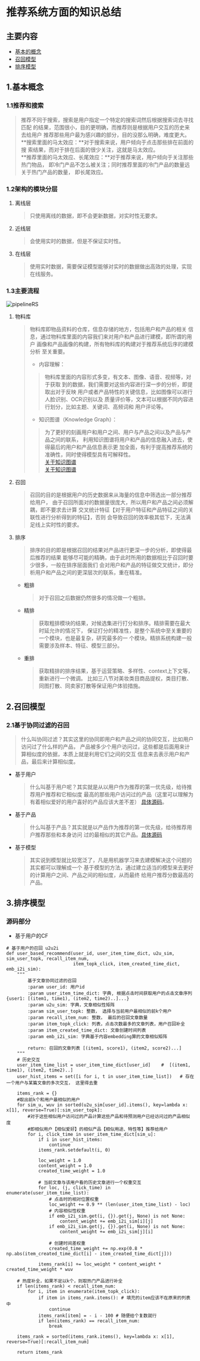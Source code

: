# 推荐系统方面的知识总结


## 主要内容

- [基本的概念](#Concept)
- [召回模型](#Recall)
- [排序模型](#Rank)

## <a id = 'Concept'></a>1.基本概念
### 1.1推荐和搜索
>推荐不同于搜索，搜索是用户指定一个特定的搜索词然后根据搜索词去寻找匹配
> 的结果，范围很小，目的更明确，而推荐则是根据用户交互的历史来去给用户
> 推荐那些用户最为感兴趣的部分，目的没那么明确，难度更大。  
> **搜索里面的马太效应：**对于搜索来说，用户倾向于点击那些排在前面的搜
> 索结果，而对于排在后面的很少关注，这就是马太效应。  
> **推荐里面的马太效应、长尾效应：**对于推荐来说，用户倾向于关注那些热门物品，
> 即冷门产品不怎么被关注；同时推荐里面的冷门产品的数量远关于热门产品的数量，
> 即长尾效应。
### 1.2架构的模块分层
1. 离线层
    > 只使用离线的数据，即不会更新数据，对实时性无要求。
2. 近线层
    > 会使用实时的数据，但是不保证实时性。
3. 在线层
    > 使用实时数据，需要保证模型能够对实时的数据做出高效的处理，实现在线服务。
### 1.3主要流程
![pipelineRS](./pipelineRS.png)
1. 物料库
   >  物料库即物品资料的仓库，信息存储的地方，包括用户和产品的相关
   信息，通过物料库里面的内容我们来对用户和产品进行建模，即所谓的用户
   画像和产品画像的构建，所有物料库的构建对于推荐系统后序的建模分析
   > 至关重要。
   > - 内容理解：  
   >> 物料库里面的内容形式多变，有文本、图像、语音、视频等，对于获取
   > 到的数据，我们需要对这些内容进行深一步的分析，即提取出对于反映
   > 用户或者产品特性的关键信息，比如图像可以进行人脸识别、OCR识别以及
   > 质量评价等，文本可以根据不同内容进行划分，比如主题、关键词、高频词和
   > 用户评论等。
   > - 知识图谱（Knowledge Graph）：
   >> 为了更好的刻画用户和用户之间、用户与产品之间以及产品与产品之间的联系，
   > 利用知识图谱将用户和产品的信息融入进去，使得最后的用户和产品信息表示更
   > 加全面，有利于提高推荐系统的准确性，同时使得模型具有可解释性。  
   > [关于知识图谱](https://zhuanlan.zhihu.com/p/160799232)  
   > [关于知识图谱](https://cloud.tencent.com/developer/article/1950487)
2. 召回
   > 召回的目的是根据用户的历史数据来从海量的信息中筛选出一部分推荐给用户，
   > 由于召回所面对的数据量很庞大，所以用户和产品之间必须解耦，即不要求去计算
   > 交叉统计特征【对于用户特征和产品特征之间的关联性进行分析得到的特征】，否则
   > 会导致召回的效率极其低下，无法满足线上实时性的要求。
3. 排序
   > 排序的目的即是根据召回的结果对产品进行更深一步的分析，即使得最后推荐的结果
   > 能够尽可能的精确，由于此时所用的数据相比于召回时要少很多，一般在排序层面我们
   > 会对用户和产品的特征做交叉统计，即分析用户和产品之间的更深层次的联系，重在精准。
   - 粗排
      > 对于召回之后数据仍然很多的情况做一个粗排。
   - 精排
      > 获取粗排模块的结果，对候选集进行打分和排序。精排需要在最大时延允许的情况下，
      保证打分的精准性，是整个系统中至关重要的一个模块，也是最复杂，研究最多的一
      个模块。精排系统构建一般需要涉及样本、特征、模型三部分。
   - 重排
      > 获取精排的排序结果，基于运营策略、多样性、context上下文等，重新进行一个微调。
      比如三八节对美妆类目商品提权，类目打散、同图打散、同卖家打散等保证用户体验措施。
## <a id = 'Recall'></a>2.召回模型
### 2.1基于协同过滤的召回
> 什么叫协同过滤？其实这里的协同即用户和产品之间的协同交互，比如用户访问过了什么样的产品，
> 产品被多少个用户访问过，这些都是后面用来计算相似度的依据，本质上就是利用它们之间的交互
> 信息来去表示用户和产品，最后来计算相似度。
- 基于用户
  > 什么叫基于用户呢？其实就是从以用户作为推荐的第一优先级，给待推荐用户推荐和它相似度
  > 最高的那些用户访问过的产品（这里可以理解为有着相似爱好的用户喜好的产品应该大差不差）
  > [具体源码](#u2uCF)。
- 基于产品
  > 什么叫基于产品？其实就是以产品作为推荐的第一优先级，给待推荐用户推荐那些和本身访问
  > 过的最相似的其它产品。[具体源码]()
- 基于模型
  > 其实说到模型就比较宽泛了，凡是用机器学习来去建模解决这个问题的其实都可以理解成一个
  > 基于模型的方法，通过建立适当的模型来去更好的计算用户之间、产品之间的相似度，从而最终
  > 给用户推荐分数最高的产品。[](https://cloud.tencent.com/developer/article/1184600)
## <a id = 'Rank'></a>3.排序模型

### 源码部分
- <a id = 'u2uCF'></a>基于用户的CF
```python3
# 基于用户的召回 u2u2i
def user_based_recommend(user_id, user_item_time_dict, u2u_sim, sim_user_topk, recall_item_num, 
                         item_topk_click, item_created_time_dict, emb_i2i_sim):
    """
        基于文章协同过滤的召回
        :param user_id: 用户id
        :param user_item_time_dict: 字典, 根据点击时间获取用户的点击文章序列   {user1: [(item1, time1), (item2, time2)..]...}
        :param u2u_sim: 字典，文章相似性矩阵
        :param sim_user_topk: 整数， 选择与当前用户最相似的前k个用户
        :param recall_item_num: 整数， 最后的召回文章数量
        :param item_topk_click: 列表，点击次数最多的文章列表，用户召回补全
        :param item_created_time_dict: 文章创建时间列表
        :param emb_i2i_sim: 字典基于内容embedding算的文章相似矩阵
        
        return: 召回的文章列表 [(item1, score1), (item2, score2)...]
    """
    # 历史交互
    user_item_time_list = user_item_time_dict[user_id]    #  [(item1, time1), (item2, time2)..]
    user_hist_items = set([i for i, t in user_item_time_list])   # 存在一个用户与某篇文章的多次交互， 这里得去重
    
    items_rank = {}
    #取出前k个和用户最相似的用户
    for sim_u, wuv in sorted(u2u_sim[user_id].items(), key=lambda x: x[1], reverse=True)[:sim_user_topk]:
        #对于这些相似用户访问过的产品计算这些产品和待预测用户已经访问过的产品相似度
        #即相似用户【相似爱好】的相似产品【相似用途、特性等】推荐给用户
        for i, click_time in user_item_time_dict[sim_u]:
            if i in user_hist_items:
                continue
            items_rank.setdefault(i, 0)
            
            loc_weight = 1.0
            content_weight = 1.0
            created_time_weight = 1.0
            
            # 当前文章与该用户看的历史文章进行一个权重交互
            for loc, (j, click_time) in enumerate(user_item_time_list):
                # 点击时的相对位置权重
                loc_weight += 0.9 ** (len(user_item_time_list) - loc)
                # 内容相似性权重
                if emb_i2i_sim.get(i, {}).get(j, None) is not None:
                    content_weight += emb_i2i_sim[i][j]
                if emb_i2i_sim.get(j, {}).get(i, None) is not None:
                    content_weight += emb_i2i_sim[j][i]
                
                # 创建时间差权重
                created_time_weight += np.exp(0.8 * np.abs(item_created_time_dict[i] - item_created_time_dict[j]))
                
            items_rank[i] += loc_weight * content_weight * created_time_weight * wuv
        
    # 热度补全，如果不足以k个，则取热门产品进行补全
    if len(items_rank) < recall_item_num:
        for i, item in enumerate(item_topk_click):
            if item in items_rank.items(): # 填充的item应该不在原来的列表中
                continue
            items_rank[item] = - i - 100 # 随便给个复数就行
            if len(items_rank) == recall_item_num:
                break
        
    items_rank = sorted(items_rank.items(), key=lambda x: x[1], reverse=True)[:recall_item_num]    
    
    return items_rank
```

